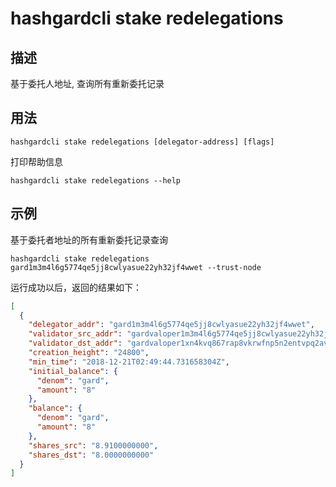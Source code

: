 # hashgardcli stake redelegations

## 描述

基于委托人地址, 查询所有重新委托记录

## 用法

```
hashgardcli stake redelegations [delegator-address] [flags]
```

打印帮助信息
```
hashgardcli stake redelegations --help
```

## 示例

基于委托者地址的所有重新委托记录查询
```
hashgardcli stake redelegations gard1m3m4l6g5774qe5jj8cwlyasue22yh32jf4wwet --trust-node
```

运行成功以后，返回的结果如下：

```json
[
  {
    "delegator_addr": "gard1m3m4l6g5774qe5jj8cwlyasue22yh32jf4wwet",
    "validator_src_addr": "gardvaloper1m3m4l6g5774qe5jj8cwlyasue22yh32jmhrxfx",
    "validator_dst_addr": "gardvaloper1xn4kvq867rap8vkrwfnp5n2entvpq2avtd0ytq",
    "creation_height": "24800",
    "min_time": "2018-12-21T02:49:44.731658304Z",
    "initial_balance": {
      "denom": "gard",
      "amount": "8"
    },
    "balance": {
      "denom": "gard",
      "amount": "8"
    },
    "shares_src": "8.9100000000",
    "shares_dst": "8.0000000000"
  }
]
```
